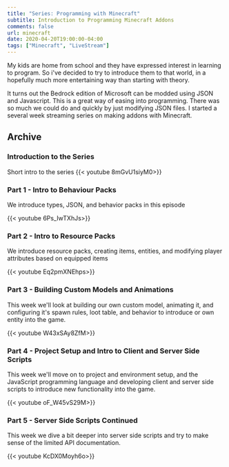 ```yaml
---
title: "Series: Programming with Minecraft"
subtitle: Introduction to Programming Minecraft Addons
comments: false
url: minecraft
date: 2020-04-20T19:00:00-04:00
tags: ["Minecraft", "LiveStream"]
---
```

My kids are home from school and they have expressed interest in learning to program. So i've decided to try to
    introduce them to that world, in a hopefully much more entertaining way than starting with theory.

It turns out the Bedrock edition of Microsoft can be modded using JSON and Javascript. This is a great way of easing
    into programming. There was so much we could do and quickly by just modifying JSON files. I started a several week
    streaming series on making addons with Minecraft.
## Archive

### Introduction to the Series
Short intro to the series
{{< youtube 8mGvU1siyM0>}}

### Part 1 - Intro to Behaviour Packs
We introduce types, JSON, and behavior packs in this episode

{{< youtube 6Ps_IwTXhJs>}}

### Part 2 - Intro to Resource Packs
We introduce resource packs, creating items, entities, and modifying player attributes based on equipped items

{{< youtube Eq2pmXNEhps>}}

### Part 3 - Building Custom Models and Animations
This week we'll look at building our own custom model, animating it, and configuring it's spawn rules, loot table,
    and behavior to introduce or own entity into the game.

{{< youtube W43xSAy8ZfM>}}

### Part 4 - Project Setup and Intro to Client and Server Side Scripts
This week we'll move on to project and environment setup, and the JavaScript programming language and developing
    client and server side scripts to introduce new functionality into the game.

{{< youtube oF_W45vS29M>}}

### Part 5 - Server Side Scripts Continued
This week we dive a bit deeper into server side scripts and try to make sense of the limited API documentation.

{{< youtube KcDX0Moyh6o>}}